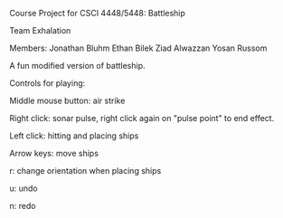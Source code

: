 Course Project for CSCI 4448/5448: Battleship

Team Exhalation

Members:
Jonathan Bluhm
Ethan Bilek
Ziad Alwazzan
Yosan Russom

A fun modified version of battleship.

Controls for playing:

Middle mouse button: air strike

Right click: sonar pulse, right click again on "pulse point" to end effect.

Left click: hitting and placing ships

Arrow keys: move ships

r: change orientation when placing ships

u: undo

n: redo
